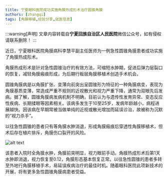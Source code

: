 ```yaml
---
title: 宁夏眼科医院成功实施角膜热成形术治疗圆锥角膜
authors: [zhangqi]
tags: [角膜移植,经验分享,就医信息]
---
```


:::warning[声明]
文章内容转载自**宁夏回族自治区人民医院**微信公众号，如有侵权请联系删除！
:::

近日，宁夏眼科医院角膜病科李慧平副主任医师为一例急性圆锥角膜患者成功实施了角膜热成形术。

角膜热成形术是针对急性圆锥治疗的有效方法，可缩短水肿期，促进后弹力层裂口的恢复，减轻角膜瘢痕形成，为后期行板层角膜移植术创造手术机会。

圆锥角膜病是以角膜扩张、变薄向前突出呈圆锥形为特征的一种角膜病变，表现为角膜基质变薄，常造成严重不规则的近视散光和视力严重下降，通常为双眼先后发病。据了解，圆锥角膜病发病机制不明确，目前认为与遗传性发育异常、变态反应性疾病、长期揉眼等因素相关。该病多发生于10至25岁，发病年龄越小，病程进展越快。因该病在早期常被当做单纯的近视或散光增加而延误诊治，故被称为沉默的“视力杀手”。

以往急性圆锥的患者只有等角膜水肿消退，形成角膜瘢痕后穿透性角膜移植术，但术后存在植片排斥，角膜伤口裂开的风险。

![alt text](/blog/assets/2021-04-07-宁夏眼科医院成功实施角膜热成形术治疗圆锥角膜.png)

该患者入院时全角膜水肿，角膜前突明显，视力眼前手动。角膜热成形术后第1天水肿即消退，视力恢复至0.12，角膜形态基本恢复正常。以往急性圆锥的患者多转至外地行角膜移植手术，易延误疾病治疗的最佳时机。随着眼科医院此项新技术的开展，将有更多急性圆锥角膜病患者受益。
